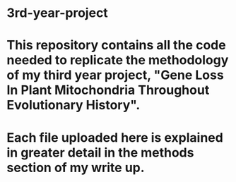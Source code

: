 # 3rd-year-project
# This repository contains all the code needed to replicate the methodology of my third year project, "Gene Loss In Plant Mitochondria Throughout Evolutionary History".  
# Each file uploaded here is explained in greater detail in the methods section of my write up. 

